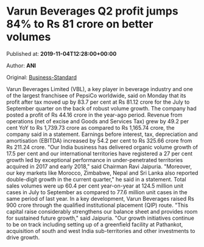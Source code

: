 
# Varun Beverages Q2 profit jumps 84% to Rs 81 crore on better volumes

Published at: **2019-11-04T12:28:00+00:00**

Author: **ANI**

Original: [Business-Standard](https://www.business-standard.com/article/news-ani/varun-beverages-q2-profit-jumps-by-84-pc-at-rs-81-crore-119110401100_1.html)

Varun Beverages Limited (VBL), a key player in beverage industry and one of the largest franchisee of PepsiCo worldwide, said on Monday that its profit after tax moved up by 83.7 per cent at Rs 81.12 crore for the July to September quarter on the back of robust volume growth.
The company had posted a profit of Rs 44.16 crore in the year-ago period. Revenue from operations (net of excise and Goods and Services Tax) grew by 49.2 per cent YoY to Rs 1,739.73 crore as compared to Rs 1,165.74 crore, the company said in a statement.
Earnings before interest, tax, depreciation and amortisation (EBITDA) increased by 54.2 per cent to Rs 325.66 crore from Rs 211.24 crore.
"Our India business has delivered organic volume growth of 17.5 per cent and our international territories have registered a 27 per cent growth led by exceptional performance in under-penetrated territories acquired in 2017 and early 2018," said Chairman Ravi Jaipuria.
"Moreover, our key markets like Morocco, Zimbabwe, Nepal and Sri Lanka also reported double-digit growth in the current quarter," he said in a statement.
Total sales volumes were up 60.4 per cent year-on-year at 124.5 million unit cases in July to September as compared to 77.6 million unit cases in the same period of last year.
In a key development, Varun Beverages raised Rs 900 crore through the qualified institutional placement (QIP) route. "This capital raise considerably strengthens our balance sheet and provides room for sustained future growth," said Jaipuria.
"Our growth initiatives continue to be on track including setting up of a greenfield facility at Pathankot, acquisition of south and west India sub-territories and other investments to drive growth.
